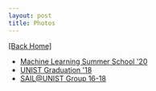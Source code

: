 ```yaml
---
layout: post
title: Photos
---  
```

[[Back Home]](/)   


* [Machine Learning Summer School '20](/photos/mlss20) 
* [UNIST Graduation '18](/photos/kr18)  
* [SAIL@UNIST Group 16-18](/photos/sail)

<!-- And some informal photos at [Instagram](https://www.instagram.com/t.estset/).  -->